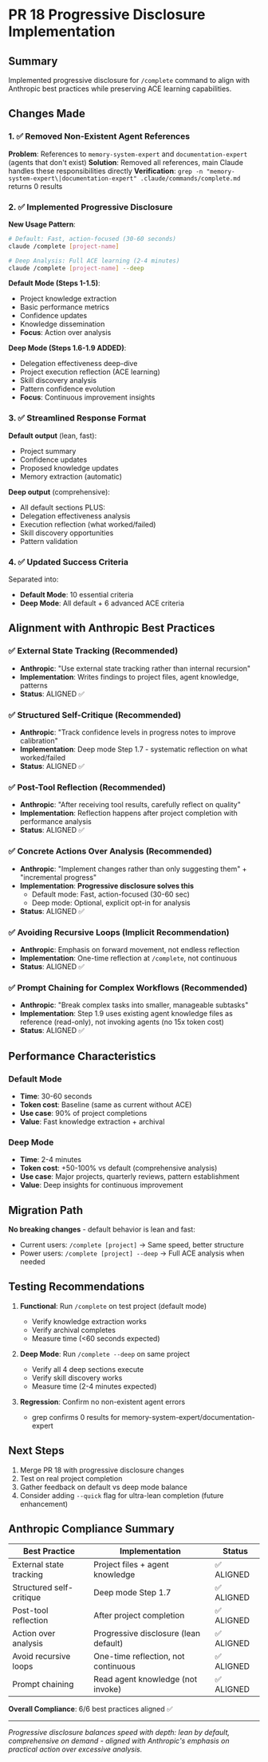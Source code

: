 # PR 18 Progressive Disclosure Implementation

## Summary
Implemented progressive disclosure for `/complete` command to align with Anthropic best practices while preserving ACE learning capabilities.

## Changes Made

### 1. ✅ Removed Non-Existent Agent References
**Problem**: References to `memory-system-expert` and `documentation-expert` (agents that don't exist)
**Solution**: Removed all references, main Claude handles these responsibilities directly
**Verification**: `grep -n "memory-system-expert\|documentation-expert" .claude/commands/complete.md` returns 0 results

### 2. ✅ Implemented Progressive Disclosure

**New Usage Pattern**:
```bash
# Default: Fast, action-focused (30-60 seconds)
claude /complete [project-name]

# Deep Analysis: Full ACE learning (2-4 minutes)
claude /complete [project-name] --deep
```

**Default Mode (Steps 1-1.5)**:
- Project knowledge extraction
- Basic performance metrics
- Confidence updates
- Knowledge dissemination
- **Focus**: Action over analysis

**Deep Mode (Steps 1.6-1.9 ADDED)**:
- Delegation effectiveness deep-dive
- Project execution reflection (ACE learning)
- Skill discovery analysis
- Pattern confidence evolution
- **Focus**: Continuous improvement insights

### 3. ✅ Streamlined Response Format

**Default output** (lean, fast):
- Project summary
- Confidence updates
- Proposed knowledge updates
- Memory extraction (automatic)

**Deep output** (comprehensive):
- All default sections PLUS:
- Delegation effectiveness analysis
- Execution reflection (what worked/failed)
- Skill discovery opportunities
- Pattern validation

### 4. ✅ Updated Success Criteria

Separated into:
- **Default Mode**: 10 essential criteria
- **Deep Mode**: All default + 6 advanced ACE criteria

## Alignment with Anthropic Best Practices

### ✅ External State Tracking (Recommended)
- **Anthropic**: "Use external state tracking rather than internal recursion"
- **Implementation**: Writes findings to project files, agent knowledge, patterns
- **Status**: ALIGNED ✅

### ✅ Structured Self-Critique (Recommended)
- **Anthropic**: "Track confidence levels in progress notes to improve calibration"
- **Implementation**: Deep mode Step 1.7 - systematic reflection on what worked/failed
- **Status**: ALIGNED ✅

### ✅ Post-Tool Reflection (Recommended)
- **Anthropic**: "After receiving tool results, carefully reflect on quality"
- **Implementation**: Reflection happens after project completion with performance analysis
- **Status**: ALIGNED ✅

### ✅ Concrete Actions Over Analysis (Recommended)
- **Anthropic**: "Implement changes rather than only suggesting them" + "incremental progress"
- **Implementation**: **Progressive disclosure solves this**
  - Default mode: Fast, action-focused (30-60 sec)
  - Deep mode: Optional, explicit opt-in for analysis
- **Status**: ALIGNED ✅

### ✅ Avoiding Recursive Loops (Implicit Recommendation)
- **Anthropic**: Emphasis on forward movement, not endless reflection
- **Implementation**: One-time reflection at `/complete`, not continuous
- **Status**: ALIGNED ✅

### ✅ Prompt Chaining for Complex Workflows (Recommended)
- **Anthropic**: "Break complex tasks into smaller, manageable subtasks"
- **Implementation**: Step 1.9 uses existing agent knowledge files as reference (read-only), not invoking agents (no 15x token cost)
- **Status**: ALIGNED ✅

## Performance Characteristics

### Default Mode
- **Time**: 30-60 seconds
- **Token cost**: Baseline (same as current without ACE)
- **Use case**: 90% of project completions
- **Value**: Fast knowledge extraction + archival

### Deep Mode
- **Time**: 2-4 minutes
- **Token cost**: +50-100% vs default (comprehensive analysis)
- **Use case**: Major projects, quarterly reviews, pattern establishment
- **Value**: Deep insights for continuous improvement

## Migration Path

**No breaking changes** - default behavior is lean and fast:
- Current users: `/complete [project]` → Same speed, better structure
- Power users: `/complete [project] --deep` → Full ACE analysis when needed

## Testing Recommendations

1. **Functional**: Run `/complete` on test project (default mode)
   - Verify knowledge extraction works
   - Verify archival completes
   - Measure time (<60 seconds expected)

2. **Deep Mode**: Run `/complete --deep` on same project
   - Verify all 4 deep sections execute
   - Verify skill discovery works
   - Measure time (2-4 minutes expected)

3. **Regression**: Confirm no non-existent agent errors
   - grep confirms 0 results for memory-system-expert/documentation-expert

## Next Steps

1. Merge PR 18 with progressive disclosure changes
2. Test on real project completion
3. Gather feedback on default vs deep mode balance
4. Consider adding `--quick` flag for ultra-lean completion (future enhancement)

## Anthropic Compliance Summary

| Best Practice | Implementation | Status |
|---------------|----------------|--------|
| External state tracking | Project files + agent knowledge | ✅ ALIGNED |
| Structured self-critique | Deep mode Step 1.7 | ✅ ALIGNED |
| Post-tool reflection | After project completion | ✅ ALIGNED |
| Action over analysis | Progressive disclosure (lean default) | ✅ ALIGNED |
| Avoid recursive loops | One-time reflection, not continuous | ✅ ALIGNED |
| Prompt chaining | Read agent knowledge (not invoke) | ✅ ALIGNED |

**Overall Compliance**: 6/6 best practices aligned ✅

---

*Progressive disclosure balances speed with depth: lean by default, comprehensive on demand - aligned with Anthropic's emphasis on practical action over excessive analysis.*

